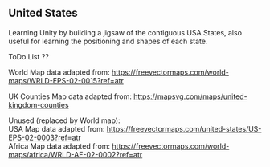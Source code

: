 ## United States

Learning Unity by building a jigsaw of the contiguous USA States, also useful for learning the positioning and shapes of each state.

ToDo List
??

World Map data adapted from: https://freevectormaps.com/world-maps/WRLD-EPS-02-0015?ref=atr

UK Counties Map data adapted from: https://mapsvg.com/maps/united-kingdom-counties

Unused (replaced by World map):<br>
USA Map data adapted from: https://freevectormaps.com/united-states/US-EPS-02-0003?ref=atr<br>
Africa Map data adapted from: https://freevectormaps.com/world-maps/africa/WRLD-AF-02-0002?ref=atr

